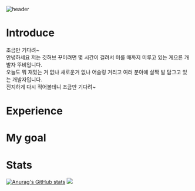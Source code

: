 ![header](https://capsule-render.vercel.app/api?type=waving&color=gradient&height=300&section=header&text=HI%20👋&fontSize=90)
   
# Introduce
조금만 기다려~    
안녕하세요 저는 깃허브 꾸미려면 몇 시간이 걸려서 미룰 때까지 미루고 있는 게으른 개발자 뚜비입니다.       
오늘도 뭐 재밌는 거 없나 새로운거 없나 어슬렁 거리고 여러 분야에 살짝 발 담그고 있는 개발자입니다.        
진지하게 다시 적어볼테니 조금만 기다려~           

# Experience

# My goal

# Stats 
[![Anurag's GitHub stats](https://github-readme-stats.vercel.app/api?username=juijeong8324)](https://github.com/anuraghazra/github-readme-stats)
![](http://mazassumnida.wtf/api/pastel/generate_badge?boj={qnddlek12})

